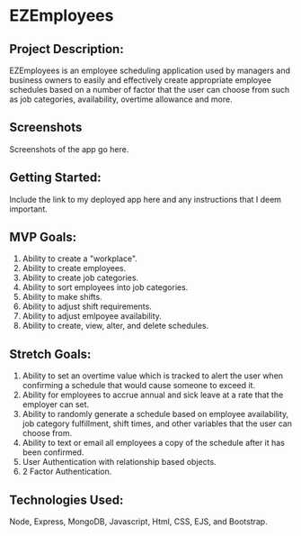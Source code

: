 # EZEmployees
## Project Description:
EZEmployees is an employee scheduling application used by managers and business owners to easily and effectively create appropriate employee schedules based on a number of factor that the user can choose from such as job categories, availability, overtime allowance and more.
## Screenshots
Screenshots of the app go here.
## Getting Started:
Include the link to my deployed app here and any instructions that I deem important.
## MVP Goals:
1. Ability to create a "workplace".
2. Ability to create employees.
3. Ability to create job categories.
4. Ability to sort employees into job categories.
5. Ability to make shifts.
6. Ability to adjust shift requirements.
7. Ability to adjust emlpoyee availability.
8. Ability to create, view, alter, and delete schedules.
## Stretch Goals:
1. Ability to set an overtime value which is tracked to alert the user when confirming a schedule that would cause someone to exceed it.
2. Ability for employees to accrue annual and sick leave at a rate that the employer can set.
3. Ability to randomly generate a schedule based on employee availability, job category fulfillment, shift times, and other variables that the user can choose from.
4. Ability to text or email all employees a copy of the schedule after it has been confirmed.
5. User Authentication with relationship based objects.
6. 2 Factor Authentication.
## Technologies Used:
Node, Express, MongoDB, Javascript, Html, CSS, EJS, and Bootstrap.

